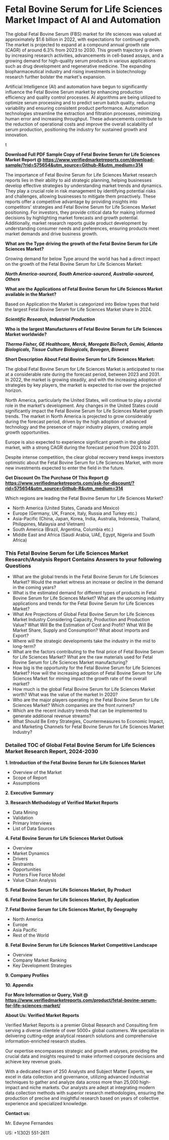 <meta name="title" content="Global Fetal Bovine Serum for Life Sciences Market Impact of AI and Automation"><meta name="description" content="The global Fetal Bovine Serum (FBS) market for life sciences was valued at approximately $1.6 billion in 2022, with expectations for continued growth. The market is pr"><meta name="title" content="Fetal Bovine Serum for Life Sciences Market Size, Share, Scope, Trends, Growth, Opportunities, Analysis, Forecast"><h1>Fetal Bovine Serum for Life Sciences Market Impact of AI and Automation</h1><p>The global Fetal Bovine Serum (FBS) market for life sciences was valued at approximately $1.6 billion in 2022, with expectations for continued growth. The market is projected to expand at a compound annual growth rate (CAGR) of around 6.3% from 2023 to 2030. This growth trajectory is driven by increasing research activities, advancements in cell-based assays, and a growing demand for high-quality serum products in various applications such as drug development and regenerative medicine. The expanding biopharmaceutical industry and rising investments in biotechnology research further bolster the market's expansion.</p><p>Artificial Intelligence (AI) and automation have begun to significantly influence the Fetal Bovine Serum market by enhancing production efficiency and quality control processes. AI algorithms are being utilized to optimize serum processing and to predict serum batch quality, reducing variability and ensuring consistent product performance. Automation technologies streamline the extraction and filtration processes, minimizing human error and increasing throughput. These advancements contribute to the reduction of operational costs and improve the overall scalability of serum production, positioning the industry for sustained growth and innovation.</p>t</p><p id="" class=""><strong>Download Full PDF Sample Copy of Fetal Bovine Serum for Life Sciences Market Report @ <a href="https://www.verifiedmarketreports.com/download-sample/?rid=575654&utm_source=Github-R&utm_medium=314" target="_blank">https://www.verifiedmarketreports.com/download-sample/?rid=575654&utm_source=Github-R&utm_medium=314</a></strong></p><p>The importance of&nbsp;Fetal Bovine Serum for Life Sciences Market research reports lies in their ability to aid strategic planning, helping businesses develop effective strategies by understanding market trends and dynamics. They play a crucial role in risk management by identifying potential risks and challenges, allowing businesses to mitigate them proactively. These reports offer a competitive advantage by providing insights into competitors' strategies and Fetal Bovine Serum for Life Sciences Market positioning. For investors, they provide critical data for making informed decisions by highlighting market forecasts and growth potential. Additionally, market research reports guide product development by understanding consumer needs and preferences, ensuring products meet market demands and drive business growth.</p><p><strong>What are the&nbsp;Type driving the growth of the Fetal Bovine Serum for Life Sciences Market?</strong></p><p id="" class="">Growing demand for below Type around the world has had a direct impact on the growth of the Fetal Bovine Serum for Life Sciences Market:</p><em><strong>North America-sourced, South America-sourced, Australia-sourced, Others</strong></em></p><strong>What are the&nbsp;Applications&nbsp;of Fetal Bovine Serum for Life Sciences Market available in the Market?</strong></p><p id="" class="">Based on Application the Market is categorized into Below types that held the largest Fetal Bovine Serum for Life Sciences Market share In 2024.</p><em><strong>Scientific Research, Industrial Production</strong></em></p><strong>Who is the largest Manufacturers of Fetal Bovine Serum for Life Sciences Market worldwide?</strong></p><p><em><strong>Thermo Fisher, GE Healthcare, Merck, Moregate BioTech, Gemini, Atlanta Biologicals, Tissue Culture Biologicals, Bovogen, Biowest</strong></em></p><p id="" class=""><strong>Short Description About Fetal Bovine Serum for Life Sciences Market:</strong></p><p>The global Fetal Bovine Serum for Life Sciences Market is anticipated to rise at a considerable rate during the forecast period, between 2023 and 2031. In 2022, the market is growing steadily, and with the increasing adoption of strategies by key players, the market is expected to rise over the projected horizon.</p><p>North America, particularly the United States, will continue to play a pivotal role in the market's development. Any changes in the United States could significantly impact the Fetal Bovine Serum for Life Sciences Market growth trends. The market in North America is projected to grow considerably during the forecast period, driven by the high adoption of advanced technology and the presence of major industry players, creating ample growth opportunities.</p><p>Europe is also expected to experience significant growth in the global market, with a strong CAGR during the forecast period from 2024 to 2031.</p><p>Despite intense competition, the clear global recovery trend keeps investors optimistic about the Fetal Bovine Serum for Life Sciences Market, with more new investments expected to enter the field in the future.</p><p id="" class=""><strong>Get Discount On The Purchase Of This Report @ <a href="https://www.verifiedmarketreports.com/ask-for-discount/?rid=575654&utm_source=Github-R&utm_medium=314" target="_blank">https://www.verifiedmarketreports.com/ask-for-discount/?rid=575654&utm_source=Github-R&utm_medium=314</a></strong></p>Which regions are leading the Fetal Bovine Serum for Life Sciences Market?</p><ul><li>North America (United States, Canada and Mexico)</li><li>Europe (Germany, UK, France, Italy, Russia and Turkey etc.)</li><li>Asia-Pacific (China, Japan, Korea, India, Australia, Indonesia, Thailand, Philippines, Malaysia and Vietnam)</li><li>South America (Brazil, Argentina, Columbia etc.)</li><li>Middle East and Africa (Saudi Arabia, UAE, Egypt, Nigeria and South Africa)</li></ul><h3 id="" class="">This Fetal Bovine Serum for Life Sciences Market Research/Analysis Report Contains Answers to your following Questions</h3><ul><li>What are the global trends in the Fetal Bovine Serum for Life Sciences Market? Would the market witness an increase or decline in the demand in the coming years?</li><li>What is the estimated demand for different types of products in Fetal Bovine Serum for Life Sciences Market? What are the upcoming industry applications and trends for the Fetal Bovine Serum for Life Sciences Market?</li><li>What Are Projections of Global Fetal Bovine Serum for Life Sciences Market Industry Considering Capacity, Production and Production Value? What Will Be the Estimation of Cost and Profit? What Will Be Market Share, Supply and Consumption? What about imports and Export?</li><li>Where will the strategic developments take the industry in the mid to long-term?</li><li>What are the factors contributing to the final price of Fetal Bovine Serum for Life Sciences Market? What are the raw materials used for Fetal Bovine Serum for Life Sciences Market manufacturing?</li><li>How big is the opportunity for the Fetal Bovine Serum for Life Sciences Market? How will the increasing adoption of Fetal Bovine Serum for Life Sciences Market for mining impact the growth rate of the overall market?</li><li>How much is the global Fetal Bovine Serum for Life Sciences Market worth? What was the value of the market In 2020?</li><li>Who are the major players operating in the Fetal Bovine Serum for Life Sciences Market? Which companies are the front runners?</li><li>Which are the recent industry trends that can be implemented to generate additional revenue streams?</li><li>What Should Be Entry Strategies, Countermeasures to Economic Impact, and Marketing Channels for Fetal Bovine Serum for Life Sciences Market Industry?</li></ul><h3 id="" class="">Detailed TOC of Global Fetal Bovine Serum for Life Sciences Market Research Report, 2024-2030</h3><p id="" class=""><strong>1. Introduction of the Fetal Bovine Serum for Life Sciences Market</strong></p><ul><li>Overview of the Market</li><li>Scope of Report</li><li>Assumptions</li></ul><p id="" class=""><strong>2. Executive Summary</strong></p><p id="" class=""><strong>3. Research Methodology of Verified Market Reports</strong></p><ul><li>Data Mining</li><li>Validation</li><li>Primary Interviews</li><li>List of Data Sources</li></ul><p id="" class=""><strong>4. Fetal Bovine Serum for Life Sciences Market Outlook</strong></p><ul><li>Overview</li><li>Market Dynamics</li><li>Drivers</li><li>Restraints</li><li>Opportunities</li><li>Porters Five Force Model</li><li>Value Chain Analysis</li></ul><p id="" class=""><strong>5. Fetal Bovine Serum for Life Sciences Market, By Product</strong></p><p id="" class=""><strong>6. Fetal Bovine Serum for Life Sciences Market, By Application</strong></p><p id="" class=""><strong>7. Fetal Bovine Serum for Life Sciences Market, By Geography</strong></p><ul><li>North America</li><li>Europe</li><li>Asia Pacific</li><li>Rest of the World</li></ul><p id="" class=""><strong>8. Fetal Bovine Serum for Life Sciences Market Competitive Landscape</strong></p><ul><li>Overview</li><li>Company Market Ranking</li><li>Key Development Strategies</li></ul><p id="" class=""><strong>9. Company Profiles</strong></p><p id="" class=""><strong>10. Appendix</strong></p><p id="" class=""><strong>For More Information or Query, Visit @ <a href="https://www.verifiedmarketreports.com/product/fetal-bovine-serum-for-life-sciences-market/" target="_blank">https://www.verifiedmarketreports.com/product/fetal-bovine-serum-for-life-sciences-market/</a></strong></p><p id="" class=""><strong>About Us: Verified Market Reports</strong></p><p id="" class="">Verified Market Reports is a premier Global Research and Consulting firm serving a diverse clientele of over 5000+ global customers. We specialize in delivering cutting-edge analytical research solutions and comprehensive information-enriched research studies.</p><p id="" class="">Our expertise encompasses strategic and growth analyses, providing the crucial data and insights required to make informed corporate decisions and achieve key revenue goals.</p><p id="" class="">With a dedicated team of 250 Analysts and Subject Matter Experts, we excel in data collection and governance, utilizing advanced industrial techniques to gather and analyze data across more than 25,000 high-impact and niche markets. Our analysts are adept at integrating modern data collection methods with superior research methodologies, ensuring the production of precise and insightful research based on years of collective experience and specialized knowledge.</p><p id="" class=""><strong>Contact us:</strong></p><p id="" class="">Mr. Edwyne Fernandes</p><p id="" class="">US: +1(302) 551-2611</p>